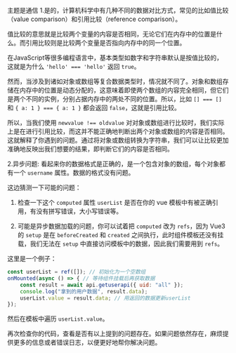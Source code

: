主题是通信
1.是的，计算机科学中有几种不同的数据对比方式，常见的比如值比较（value comparison）和引用比较（reference comparison）。

值比较的意思就是比较两个变量的内容是否相同，无论它们在内存中的位置是什么。而引用比较则是比较两个变量是否指向内存中的同一个位置。

在JavaScript等很多编程语言中，基本类型如数字和字符串默认是按值比较的，这就是为什么 `'hello' === 'hello'` 返回 `true`。

然而，当涉及到诸如对象或数组等复合数据类型时，情况就不同了。对象和数组存储在内存中的位置是动态分配的，这意味着即使两个数组的内容完全相同，但它们是两个不同的实例，分别占据内存中的两处不同的位置。所以，比如 `[] === []` 和 `{ a: 1 } === { a: 1 }` 都会返回 `false`，这就是引用比较。

所以，当我们使用 `newvalue !== oldvalue` 对对象或数组进行比较时，我们实际上是在进行引用比较，而这并不能正确地判断出两个对象或数组的内容是否相同。这就解释了你遇到的问题。通过将对象或数组转换为字符串，我们可以让比较更加准确地反映出我们想要的结果，即判断它们的内容是否相同。

2.异步问题:
看起来你的数据格式是正确的，是一个包含对象的数组，每个对象都有一个 `username` 属性。数据的格式没有问题。

这边猜测一下可能的问题：

1. 检查一下这个 `computed` 属性 `userList` 是否在你的 vue 模板中有被正确引用，有没有拼写错误，大小写错误等。

2. 可能是异步数据加载的问题，你可以试着把 `computed` 改为 `refs`，因为 Vue3 的 `setup` 是在 `beforeCreated` 和 `created` 之间执行，此时组件模板还没有挂载，我们无法在 `setup` 中直接访问模板中的数据，因此我们需要用到 `refs`。

这里是一个例子：

```javascript
const userList = ref([]); // 初始化为一个空数组
onMounted(async () => { // 等待组件挂载后再获取数据
    const result = await api.getuserapi({ uid: "all" });
    console.log("拿到的用户数据", result.data);
    userList.value = result.data; // 用返回的数据更新userList
});
```

然后在模板中遍历 `userList.value`。

再次检查你的代码，查看是否有以上提到的问题存在。如果问题依然存在，麻烦提供更多的信息或者错误日志，以便更好地帮你解决问题。
